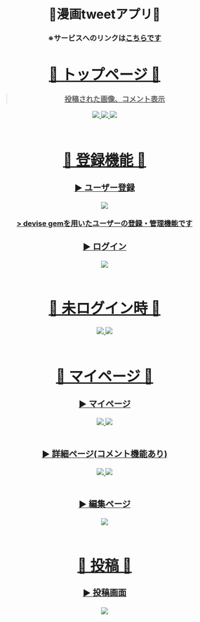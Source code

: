<h1 align="center">🔶漫画tweetアプリ🔶</h1>
<h3 align="center">※サービスへのリンクは<a><a href="http://18.176.253.195">こちらです
<!-- =========================== トップ ============================== -->

# 🔷 トップページ 🔷

> 投稿された画像、コメント表示

<img src=https://i.gyazo.com/ea79ae990656efa09df7594c42de5cc4.jpg>
<img src=https://i.gyazo.com/b1129b439d12144fc0c76c89c05bb012.jpg>
<img src=https://i.gyazo.com/928b2a48c418e13bd66a8b799db174b0.jpg>
<br><br>

<!-- =========================== ユーザー登録 ============================== -->

# 🔷 登録機能 🔷

### ▶ ユーザー登録

<img src=https://i.gyazo.com/11675b279e4ae001eec97193697b3c24.png>
<br><br>
> devise gemを用いたユーザーの登録・管理機能です

### ▶ ログイン

<img src=https://i.gyazo.com/238968d5cf8b6fd7a75593e35bf40e6a.png>
<br><br>

# 🔷 未ログイン時 🔷

<img src=https://i.gyazo.com/0f93dba2a3ba53f0acf218d8761fa33f.jpg>
<img src=https://i.gyazo.com/42b72cee45ef7fab8fab9d7678d1c328.jpg>
<br><br>
<!-- =========================== マイページ ============================== -->

# 🔷 マイページ 🔷

###  ▶ マイページ

<img src=https://i.gyazo.com/bd4a06cc8256098d13252038eaf9b90d.jpg>
<img src=https://i.gyazo.com/668d65972baf16ea46737c07a146e492.jpg>
<br><br>

###  ▶ 詳細ページ(コメント機能あり)

<img src=https://i.gyazo.com/48f354b0b275ac5372cfb2051a2a369c.jpg>
<img src=https://i.gyazo.com/c96cef05b3edeee2338fcaef294b4b5a.png>
<br><br>

###  ▶ 編集ページ

<img src=https://i.gyazo.com/eef9441cf9536b85d294d7bcb693f8f2.jpg>
<br><br>

# 🔷 投稿 🔷

###  ▶ 投稿画面
<img src=https://i.gyazo.com/bdc153876c5f723beb2f8591651dea75.jpg>
<br><br>



